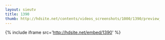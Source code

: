 ```yaml
---
layout: sieutv
title: 1390
thumb: http://hdsite.net/contents/videos_screenshots/1000/1390/preview_360p.mp4.jpg
---
```

{% include iframe src='http://hdsite.net/embed/1390' %}
 
